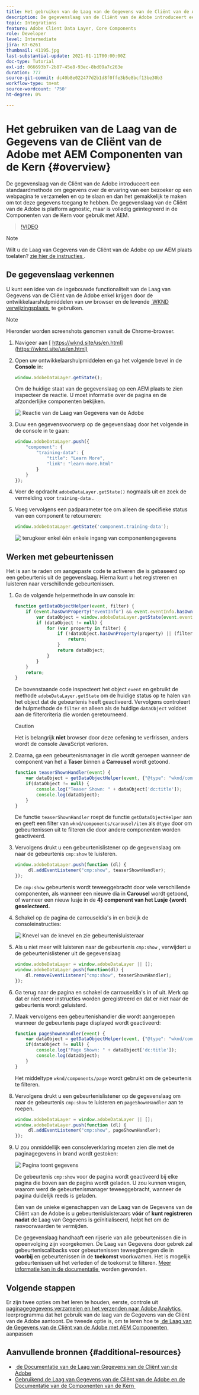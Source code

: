 ```yaml
---
title: Het gebruiken van de Laag van de Gegevens van de Cliënt van de Adobe met AEM Componenten van de Kern
description: De gegevenslaag van de Cliënt van de Adobe introduceert een standaardmethode om gegevens over de ervaring van een bezoeker op een webpagina te verzamelen en op te slaan en dan het gemakkelijk te maken om tot deze gegevens toegang te hebben. De gegevenslaag van de Cliënt van de Adobe is platform agnostic, maar is volledig geïntegreerd in de Componenten van de Kern voor gebruik met AEM.
topic: Integrations
feature: Adobe Client Data Layer, Core Components
role: Developer
level: Intermediate
jira: KT-6261
thumbnail: 41195.jpg
last-substantial-update: 2021-01-11T00:00:00Z
doc-type: Tutorial
exl-id: 066693b7-2b87-45e8-93ec-8bd09a7c263e
duration: 777
source-git-commit: dc40b8e022477d2b1d8f0ffe3b5e8bcf13be30b3
workflow-type: tm+mt
source-wordcount: '750'
ht-degree: 0%

---
```


# Het gebruiken van de Laag van de Gegevens van de Cliënt van de Adobe met AEM Componenten van de Kern {#overview}

De gegevenslaag van de Cliënt van de Adobe introduceert een standaardmethode om gegevens over de ervaring van een bezoeker op een webpagina te verzamelen en op te slaan en dan het gemakkelijk te maken om tot deze gegevens toegang te hebben. De gegevenslaag van de Cliënt van de Adobe is platform agnostic, maar is volledig geïntegreerd in de Componenten van de Kern voor gebruik met AEM.

>[!VIDEO](https://video.tv.adobe.com/v/41195?quality=12&learn=on)

>[!NOTE]
>
> Wilt u de Laag van Gegevens van de Cliënt van de Adobe op uw AEM plaats toelaten? [&#x200B; zie hier de instructies &#x200B;](https://experienceleague.adobe.com/docs/experience-manager-core-components/using/developing/data-layer/overview.html?lang=nl-NL#installation-activation).

## De gegevenslaag verkennen

U kunt een idee van de ingebouwde functionaliteit van de Laag van Gegevens van de Cliënt van de Adobe enkel krijgen door de ontwikkelaarshulpmiddelen van uw browser en de levende [&#x200B; WKND verwijzingsplaats &#x200B;](https://wknd.site/us/en.html) te gebruiken.

>[!NOTE]
>
> Hieronder worden screenshots genomen vanuit de Chrome-browser.

1. Navigeer aan [&#x200B; https://wknd.site/us/en.html](https://wknd.site/us/en.html)
1. Open uw ontwikkelaarshulpmiddelen en ga het volgende bevel in de **Console** in:

   ```js
   window.adobeDataLayer.getState();
   ```

   Om de huidige staat van de gegevenslaag op een AEM plaats te zien inspecteer de reactie. U moet informatie over de pagina en de afzonderlijke componenten bekijken.

   ![&#x200B; Reactie van de Laag van Gegevens van de Adobe &#x200B;](assets/data-layer-state-response.png)

1. Duw een gegevensvoorwerp op de gegevenslaag door het volgende in de console in te gaan:

   ```js
   window.adobeDataLayer.push({
       "component": {
           "training-data": {
               "title": "Learn More",
               "link": "learn-more.html"
           }
       }
   });
   ```

1. Voer de opdracht `adobeDataLayer.getState()` nogmaals uit en zoek de vermelding voor `training-data` .
1. Voeg vervolgens een padparameter toe om alleen de specifieke status van een component te retourneren:

   ```js
   window.adobeDataLayer.getState('component.training-data');
   ```

   ![&#x200B; terugkeer enkel één enkele ingang van componentengegevens &#x200B;](assets/return-just-single-component.png)

## Werken met gebeurtenissen

Het is aan te raden om aangepaste code te activeren die is gebaseerd op een gebeurtenis uit de gegevenslaag. Hierna kunt u het registreren en luisteren naar verschillende gebeurtenissen.

1. Ga de volgende helpermethode in uw console in:

   ```js
   function getDataObjectHelper(event, filter) {
       if (event.hasOwnProperty("eventInfo") && event.eventInfo.hasOwnProperty("path")) {
           var dataObject = window.adobeDataLayer.getState(event.eventInfo.path);
           if (dataObject != null) {
               for (var property in filter) {
                   if (!dataObject.hasOwnProperty(property) || (filter[property] !== null && filter[property] !== dataObject[property])) {
                       return;
                   }
                   return dataObject;
               }
           }
       }
       return;
   }
   ```

   De bovenstaande code inspecteert het object `event` en gebruikt de methode `adobeDataLayer.getState` om de huidige status op te halen van het object dat de gebeurtenis heeft geactiveerd. Vervolgens controleert de hulpmethode de `filter` en alleen als de huidige `dataObject` voldoet aan de filtercriteria die worden geretourneerd.

   >[!CAUTION]
   >
   > Het is belangrijk **niet** browser door deze oefening te verfrissen, anders wordt de console JavaScript verloren.

1. Daarna, ga een gebeurtenismanager in die wordt geroepen wanneer de component van het a **Taser** binnen a **Carrousel** wordt getoond.

   ```js
   function teaserShownHandler(event) {
       var dataObject = getDataObjectHelper(event, {"@type": "wknd/components/carousel/item"});
       if(dataObject != null) {
           console.log("Teaser Shown: " + dataObject['dc:title']);
           console.log(dataObject);
       }
   }
   ```

   De functie `teaserShownHandler` roept de functie `getDataObjectHelper` aan en geeft een filter van `wknd/components/carousel/item` als `@type` door om gebeurtenissen uit te filteren die door andere componenten worden geactiveerd.

1. Vervolgens drukt u een gebeurtenislistener op de gegevenslaag om naar de gebeurtenis `cmp:show` te luisteren.

   ```js
   window.adobeDataLayer.push(function (dl) {
        dl.addEventListener("cmp:show", teaserShownHandler);
   });
   ```

   De `cmp:show` gebeurtenis wordt teweeggebracht door vele verschillende componenten, als wanneer een nieuwe dia in **Carousel** wordt getoond, of wanneer een nieuw lusje in de **4&rbrace; component van het Lusje &lbrace;wordt geselecteerd.**

1. Schakel op de pagina de carrouseldia&#39;s in en bekijk de consoleinstructies:

   ![&#x200B; Knevel van de knevel en zie gebeurtenisluisteraar &#x200B;](assets/teaser-console-slides.png)

1. Als u niet meer wilt luisteren naar de gebeurtenis `cmp:show` , verwijdert u de gebeurtenislistener uit de gegevenslaag

   ```js
   window.adobeDataLayer = window.adobeDataLayer || [];
   window.adobeDataLayer.push(function(dl) {
       dl.removeEventListener("cmp:show", teaserShownHandler);
   });
   ```

1. Ga terug naar de pagina en schakel de carrouseldia&#39;s in of uit. Merk op dat er niet meer instructies worden geregistreerd en dat er niet naar de gebeurtenis wordt geluisterd.

1. Maak vervolgens een gebeurtenishandler die wordt aangeroepen wanneer de gebeurtenis page displayed wordt geactiveerd:

   ```js
   function pageShownHandler(event) {
       var dataObject = getDataObjectHelper(event, {"@type": "wknd/components/page"});
       if(dataObject != null) {
           console.log("Page Shown: " + dataObject['dc:title']);
           console.log(dataObject);
       }
   }
   ```

   Het middeltype `wknd/components/page` wordt gebruikt om de gebeurtenis te filteren.

1. Vervolgens drukt u een gebeurtenislistener op de gegevenslaag om naar de gebeurtenis `cmp:show` te luisteren en `pageShownHandler` aan te roepen.

   ```js
   window.adobeDataLayer = window.adobeDataLayer || [];
   window.adobeDataLayer.push(function (dl) {
        dl.addEventListener("cmp:show", pageShownHandler);
   });
   ```

1. U zou onmiddellijk een consoleverklaring moeten zien die met de paginagegevens in brand wordt gestoken:

   ![&#x200B; Pagina toont gegevens &#x200B;](assets/page-show-console-data.png)

   De gebeurtenis `cmp:show` voor de pagina wordt geactiveerd bij elke pagina die boven aan de pagina wordt geladen. U zou kunnen vragen, waarom werd de gebeurtenismanager teweeggebracht, wanneer de pagina duidelijk reeds is geladen.

   Één van de unieke eigenschappen van de Laag van de Gegevens van de Cliënt van de Adobe is u gebeurtenisluisteraars **vóór** of **kunt registreren nadat** de Laag van Gegevens is geïnitialiseerd, helpt het om de rasvoorwaarden te vermijden.

   De gegevenslaag handhaaft een rijserie van alle gebeurtenissen die in opeenvolging zijn voorgekomen. De Laag van Gegevens door gebrek zal gebeurteniscallbacks voor gebeurtenissen teweegbrengen die in **voorbij** en gebeurtenissen in de **toekomst** voorkwamen. Het is mogelijk gebeurtenissen uit het verleden of de toekomst te filteren. [&#x200B; Meer informatie kan in de documentatie &#x200B;](https://github.com/adobe/adobe-client-data-layer/wiki#addeventlistener) worden gevonden.


## Volgende stappen

Er zijn twee opties om het leren te houden, eerste, controle uit [&#x200B; paginagegegevens verzamelen en het verzenden naar Adobe Analytics &#x200B;](../analytics/collect-data-analytics.md) leerprogramma dat het gebruik van de laag van de Gegevens van de Cliënt van de Adobe aantoont. De tweede optie is, om te leren hoe te [&#x200B; de Laag van de Gegevens van de Cliënt van de Adobe met AEM Componenten &#x200B;](./data-layer-customize.md) aanpassen


## Aanvullende bronnen {#additional-resources}

* [&#x200B; de Documentatie van de Laag van Gegevens van de Cliënt van de Adobe &#x200B;](https://github.com/adobe/adobe-client-data-layer/wiki)
* [&#x200B; Gebruikend de Laag van Gegevens van de Cliënt van de Adobe en de Documentatie van de Componenten van de Kern &#x200B;](https://experienceleague.adobe.com/docs/experience-manager-core-components/using/developing/data-layer/overview.html?lang=nl-NL)
